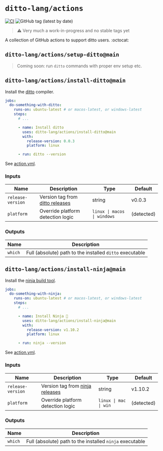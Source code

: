 # `ditto-lang/actions`

[![CI](https://github.com/ditto-lang/actions/actions/workflows/ci.yaml/badge.svg?branch=main)](https://github.com/ditto-lang/actions/actions/workflows/ci.yaml)
![GitHub tag (latest by date)](https://img.shields.io/github/v/tag/ditto-lang/actions)

> :warning: Very much a work-in-progress and no stable tags yet

A collection of GitHub actions to support ditto users. :octocat:

## `ditto-lang/actions/setup-ditto@main`

> Coming soon: run `ditto` commands with proper env setup etc.

## `ditto-lang/actions/install-ditto@main`

Install the [ditto] compiler.

```yaml
jobs:
  do-something-with-ditto:
    runs-on: ubuntu-latest # or macos-latest, or windows-latest
    steps:
      # ...

      - name: Install ditto
        uses: ditto-lang/actions/install-ditto@main
        with:
          release-version: 0.0.3
          platform: linux

      - run: ditto --version
```

See [action.yml](./install-ninja/action.yml).

### Inputs

| Name              | Description                       | Type                        | Default    |
| ----------------- | --------------------------------- | --------------------------- | ---------- |
| `release-version` | Version tag from [ditto releases] | string                      | v0.0.3     |
| `platform`        | Override platform detection logic | `linux \| macos \| windows` | (detected) |

### Outputs

| Name    | Description                                              |
| ------- | -------------------------------------------------------- |
| `which` | Full (absolute) path to the installed `ditto` executable |

## `ditto-lang/actions/install-ninja@main`

Install the [ninja build tool](https://ninja-build.org/).

```yaml
jobs:
  do-something-with-ninja:
    runs-on: ubuntu-latest # or macos-latest, or windows-latest
    steps:
      # ...

      - name: Install Ninja 🥷
        uses: ditto-lang/actions/install-ninja@main
        with:
          release-version: v1.10.2
          platform: linux

      - run: ninja --version
```

See [action.yml](./install-ninja/action.yml).

### Inputs

| Name              | Description                       | Type                  | Default    |
| ----------------- | --------------------------------- | --------------------- | ---------- |
| `release-version` | Version tag from [ninja releases] | string                | v1.10.2    |
| `platform`        | Override platform detection logic | `linux \| mac \| win` | (detected) |

### Outputs

| Name    | Description                                              |
| ------- | -------------------------------------------------------- |
| `which` | Full (absolute) path to the installed `ninja` executable |

[ditto]: https://github.com/ditto-lang/ditto
[ditto releases]: https://github.com/ditto-lang/ditto/releases
[ninja releases]: https://github.com/ninja-build/ninja/releases
